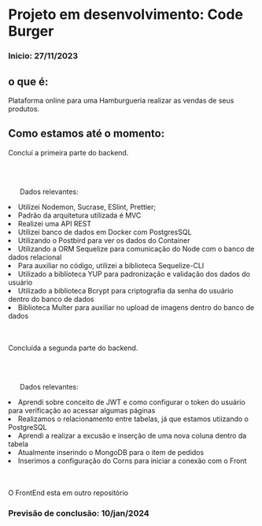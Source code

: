 # Projeto em desenvolvimento: Code Burger

### Inicio: 27/11/2023

## o que é:
<p>Plataforma online para uma Hamburgueria realizar as vendas de seus produtos.</p>

## Como estamos até o momento:
<p>Concluí a primeira parte do backend.</p>
<br>
<br>
<ul> Dados relevantes:</ul>
<li>Utilizei Nodemon, Sucrase, ESlint, Prettier;</li>
<li>Padrão da arquitetura utilizada é MVC</li>
<li>Realizei uma API REST</li>
<li>Utilizei banco de dados em Docker com PostgresSQL</li>
<li>Utilizando o Postbird para ver os dados do Container</li>
<li>Utilizando a ORM Sequelize para comunicação do Node com o banco de dados relacional</li>
<li>Para auxiliar no código, utilizei a biblioteca Sequelize-CLI</li>
<li>Utilizado a biblioteca YUP para padronização e validação dos dados do usuário</li>
<li>Utilizado a biblioteca Bcrypt para criptografia da senha do usuário dentro do banco de dados</li>
<li>Biblioteca Multer para auxiliar no upload de imagens dentro do banco de dados</li>
<br>
  <br>
<p>Concluída a segunda parte do backend.</p>
<br>
<br>
<ul> Dados relevantes:</ul>
<li>Aprendi sobre conceito de JWT e como configurar o token do usuário para verificação ao acessar algumas páginas</li>
<li>Realizamos o relacionamento entre tabelas, já que estamos utiizando o PostgreSQL</li>
<li>Aprendi a realizar a excusão e inserção de uma nova coluna dentro da tabela</li>
<li>Atualmente inserindo o MongoDB para o item de pedidos
<li>Inserimos a configuração do Corns para iniciar a conexão com o Front</li>
<br>
<br>
<p>O FrontEnd esta em outro repositório</p>

### Previsão de conclusão: 10/jan/2024
